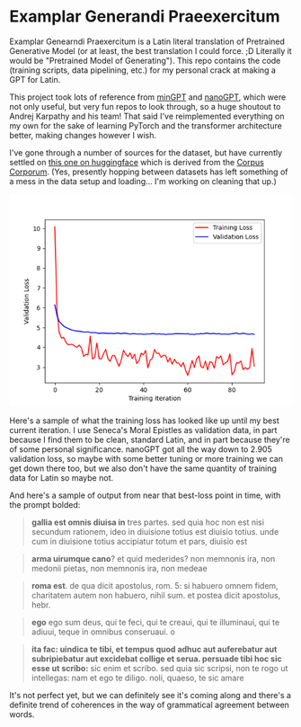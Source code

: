 # Examplar Generandi Praeexercitum 

Examplar Genearndi Praexercitum is a Latin literal translation of Pretrained Generative Model (or at least, the best translation I could force. ;D Literally it would be "Pretrained Model of Generating"). This repo contains the code (training scripts, data pipelining, etc.) for my personal crack at making a GPT for Latin.

This project took lots of reference from [minGPT](https://github.com/karpathy/minGPT) and [nanoGPT](https://github.com/karpathy/nanoGPT), which were not only useful, but very fun repos to look through, so a huge shoutout to Andrej Karpathy and his team! That said I've reimplemented everything on my own for the sake of learning PyTorch and the transformer architecture better, making changes however I wish.

I've gone through a number of sources for the dataset, but have currently settled on [this one on huggingface](https://huggingface.co/datasets/Fece228/latin-literature-dataset-170M) which is derived from the [Corpus Corporum](https://mlat.uzh.ch/). (Yes, presently hopping between datasets has left something of a mess in the data setup and loading... I'm working on cleaning that up.) 

![EGP Loss](egp_loss.png)

Here's a sample of what the training loss has looked like up until my best current iteration. I use Seneca's Moral Epistles as validation data, in part because I find them to be clean, standard Latin, and in part because they're of some personal significance. nanoGPT got all the way down to 2.905 validation loss, so maybe with some better tuning or more training we can get down there too, but we also don't have the same quantity of training data for Latin so maybe not.

And here's a sample of output from near that best-loss point in time, with the prompt bolded:

> **gallia est omnis diuisa in** tres partes. sed quia hoc non est nisi secundum rationem, ideo in diuisione totius est diuisio totius. unde cum in diuisione totius accipiatur totum et pars, diuisio est

> **arma uirumque cano**? et quid mederides? non memnonis ira, non medonii pietas, non memnonis ira, non medeae

> **roma est**. de qua dicit apostolus, rom. 5: si habuero omnem fidem, charitatem autem non habuero, nihil sum. et postea dicit apostolus, hebr.

> **ego** ego sum deus, qui te feci, qui te creaui, qui te illuminaui, qui te adiuui, teque in omnibus conseruaui. o

> **ita fac: uindica te tibi, et tempus quod adhuc aut auferebatur aut subripiebatur aut excidebat collige et serua. persuade tibi hoc sic esse ut scribo:** sic enim et scribo. sed quia sic scripsi, non te rogo ut intellegas: nam et ego te diligo. noli, quaeso, te sic amare

It's not perfect yet, but we can definitely see it's coming along and there's a definite trend of coherences in the way of grammatical agreement between words.
